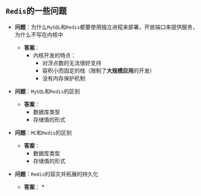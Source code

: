 ## `Redis`的一些问题
* **问题**：为什么`MySQL`和`Redis`都要使用独立进程来部署，开放端口来提供服务，为什么不写在内核中

    * **答案**：
        * 内核开发的特点：
            * 对浮点数的无法很好支持
            * 容积小而固定的栈（限制了**大规模应用**的开发）
            * 没有内存保护机制

* **问题**：`MySQL`和`Redis`的区别
    * **答案**：
        * 数据库类型
        * 存储值的形式
         

* **问题**：`MC`和`Redis`的区别
    * **答案**：
        * 数据库类型
        * 存储值的形式

* **问题**：`Redis`的容灾并拓展的持久化
    * **答案**：
        * 
    


